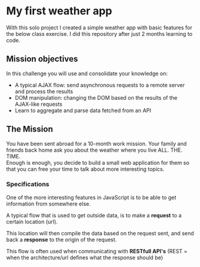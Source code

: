 # My first weather app

With this solo project I created a simple weather app with basic features for the below class exercise.
I did this repository after just 2 months learning to code.

## Mission objectives

In this challenge you will use and consolidate your knowledge on:

- A typical AJAX flow: send asynchronous requests to a remote server and process the results
- DOM manipulation: changing the DOM based on the results of the AJAX-like requests
- Learn to aggregate and parse data fetched from an API


## The Mission

You have been sent abroad for a 10-month work mission. Your family and friends back home ask you about the weather where you live ALL. THE. TIME.  
Enough is enough, you decide to build a small web application for them so that you can free your time to talk about more interesting topics.

### Specifications

One of the more interesting features in JavaScript is to be able to get information from somewhere else.

A typical flow that is used to get outside data, is to make a **request** to a certain location (url).

This location will then compile the data based on the request sent, and send back a **response** to the origin of the request.

This flow is often used when communicating with **RESTfull API's** (REST = when the architecture/url defines what the response should be)

